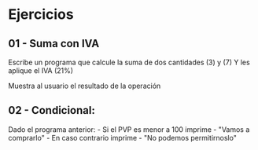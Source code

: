 # Ejercicios

## 01 - Suma con IVA

Escribe un programa que calcule la suma de dos cantidades (3) y (7) Y les aplique el IVA (21%)

Muestra al usuario el resultado de la operación


## 02 - Condicional:

Dado el programa anterior:
    - Si el PVP es menor a 100 imprime
        - "Vamos a comprarlo"
    - En caso contrario imprime
        - "No podemos permitirnoslo"
